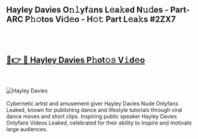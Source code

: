<h2>Hayley Davies O𝚗𝚕yf𝚊ns L𝚎a𝚔ed N𝚞𝚍es - Part-ARC P𝚑𝚘tos Vi𝚍𝚎o - H𝚘𝚝 Part L𝚎a𝚔s #2ZX7</h2>
<br>
<br>
<h2><a href="https://sinosizo.online/live/video.php?q=hayley-davies">🔗👉 🔴 Hayley Davies P𝚑ot𝚘𝚜 V𝚒d𝚎o</a></h2>
<br>
<br>
<a href="https://sinosizo.online/live/video.php?q=hayley-davies" rel="nofollow" data-target="animated-image.originalLink"><img src="https://i.imgur.com/0qMVB7G.gif" alt="Hayley Davies" style="max-width: 100%; display: inline-block;" data-target="animated-image.originalImage"></a>
</div>
<br>
<br>
Cybernetic artist and amusement giver Hayley Davies Nude Onlyfans Leaked, known for publishing dance and lifestyle tutorials through viral dance moves and short clips. Inspiring public speaker Hayley Davies Onlyfans Videos Leaked, celebrated for their ability to inspire and motivate large audiences.  
<br>